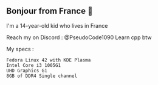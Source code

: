 ## Bonjour from France 👋

I'm a 14-year-old kid who lives in France

Reach my on Discord : @PseudoCode1090
Learn cpp btw

My specs :
```
Fedora Linux 42 with KDE Plasma
Intel Core i3 1005G1
UHD Graphics G1
8GB of DDR4 Single channel
```
